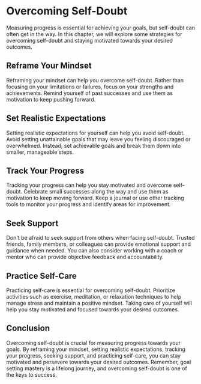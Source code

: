 Overcoming Self-Doubt
=====================================================

Measuring progress is essential for achieving your goals, but self-doubt can often get in the way. In this chapter, we will explore some strategies for overcoming self-doubt and staying motivated towards your desired outcomes.

Reframe Your Mindset
--------------------

Reframing your mindset can help you overcome self-doubt. Rather than focusing on your limitations or failures, focus on your strengths and achievements. Remind yourself of past successes and use them as motivation to keep pushing forward.

Set Realistic Expectations
--------------------------

Setting realistic expectations for yourself can help you avoid self-doubt. Avoid setting unattainable goals that may leave you feeling discouraged or overwhelmed. Instead, set achievable goals and break them down into smaller, manageable steps.

Track Your Progress
-------------------

Tracking your progress can help you stay motivated and overcome self-doubt. Celebrate small successes along the way and use them as motivation to keep moving forward. Keep a journal or use other tracking tools to monitor your progress and identify areas for improvement.

Seek Support
------------

Don't be afraid to seek support from others when facing self-doubt. Trusted friends, family members, or colleagues can provide emotional support and guidance when needed. You can also consider working with a coach or mentor who can provide objective feedback and accountability.

Practice Self-Care
------------------

Practicing self-care is essential for overcoming self-doubt. Prioritize activities such as exercise, meditation, or relaxation techniques to help manage stress and maintain a positive mindset. Taking care of yourself will help you stay motivated and focused towards your desired outcomes.

Conclusion
----------

Overcoming self-doubt is crucial for measuring progress towards your goals. By reframing your mindset, setting realistic expectations, tracking your progress, seeking support, and practicing self-care, you can stay motivated and persevere towards your desired outcomes. Remember, goal setting mastery is a lifelong journey, and overcoming self-doubt is one of the keys to success.

